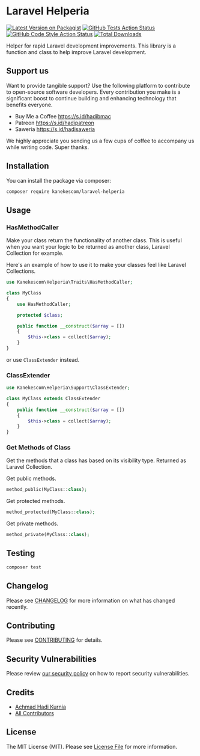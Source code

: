 # Laravel Helperia

[![Latest Version on Packagist](https://img.shields.io/packagist/v/kanekescom/laravel-helperia.svg?style=flat-square)](https://packagist.org/packages/kanekescom/laravel-helperia)
[![GitHub Tests Action Status](https://img.shields.io/github/actions/workflow/status/kanekescom/laravel-helperia/run-tests.yml?branch=main&label=tests&style=flat-square)](https://github.com/kanekescom/laravel-helperia/actions?query=workflow%3Arun-tests+branch%3Amain)
[![GitHub Code Style Action Status](https://img.shields.io/github/actions/workflow/status/kanekescom/laravel-helperia/fix-php-code-style-issues.yml?branch=main&label=code%20style&style=flat-square)](https://github.com/kanekescom/laravel-helperia/actions?query=workflow%3A"Fix+PHP+code+style+issues"+branch%3Amain)
[![Total Downloads](https://img.shields.io/packagist/dt/kanekescom/laravel-helperia.svg?style=flat-square)](https://packagist.org/packages/kanekescom/laravel-helperia)

Helper for rapid Laravel development improvements.
This library is a function and class to help improve Laravel development.

## Support us

Want to provide tangible support? Use the following platform to contribute to open-source software developers. Every contribution you make is a significant boost to continue building and enhancing technology that benefits everyone.

- Buy Me a Coffee https://s.id/hadibmac
- Patreon https://s.id/hadipatreon
- Saweria https://s.id/hadisaweria

We highly appreciate you sending us a few cups of coffee to accompany us while writing code. Super thanks.

## Installation

You can install the package via composer:

```bash
composer require kanekescom/laravel-helperia
```

## Usage

### HasMethodCaller

Make your class return the functionality of another class. This is useful when you want your logic to be returned as another class, Laravel Collection for example.

Here's an example of how to use it to make your classes feel like Laravel Collections.

```php
use Kanekescom\Helperia\Traits\HasMethodCaller;

class MyClass
{
    use HasMethodCaller;

    protected $class;

    public function __construct($array = [])
    {
        $this->class = collect($array);
    }
}
```

or use `ClassExtender` instead.

### ClassExtender

```php
use Kanekescom\Helperia\Support\ClassExtender;

class MyClass extends ClassExtender
{
    public function __construct($array = [])
    {
        $this->class = collect($array);
    }
}
```

### Get Methods of Class

Get the methods that a class has based on its visibility type. Returned as Laravel Collection.

Get public methods.
```php
method_public(MyClass::class);
```

Get protected methods.
```php
method_protected(MyClass::class);
```

Get private methods.
```php
method_private(MyClass::class);
```

## Testing

```bash
composer test
```

## Changelog

Please see [CHANGELOG](CHANGELOG.md) for more information on what has changed recently.

## Contributing

Please see [CONTRIBUTING](CONTRIBUTING.md) for details.

## Security Vulnerabilities

Please review [our security policy](../../security/policy) on how to report security vulnerabilities.

## Credits

- [Achmad Hadi Kurnia](https://github.com/kanekescom)
- [All Contributors](../../contributors)

## License

The MIT License (MIT). Please see [License File](LICENSE.md) for more information.
